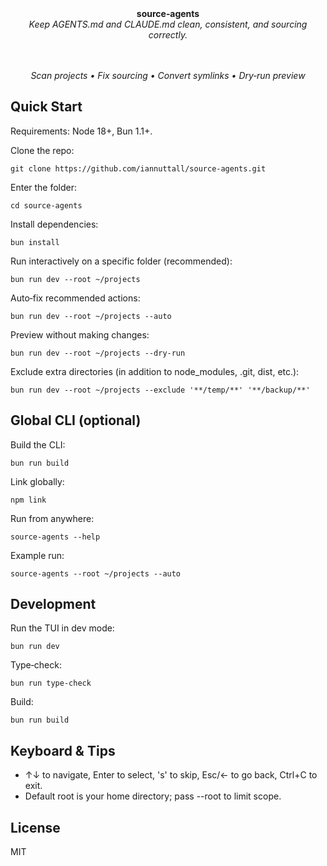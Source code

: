 <div align="center">
  <strong>source‑agents</strong>
  <br />
  <em>Keep AGENTS.md and CLAUDE.md clean, consistent, and sourcing correctly.</em>

  <br /><br />
  <em>
    Scan projects • Fix sourcing • Convert symlinks • Dry‑run preview
  </em>
</div>

## Quick Start

Requirements: Node 18+, Bun 1.1+.

Clone the repo:
```
git clone https://github.com/iannuttall/source-agents.git
```

Enter the folder:
```
cd source-agents
```

Install dependencies:
```
bun install
```

Run interactively on a specific folder (recommended):
```
bun run dev --root ~/projects
```

Auto‑fix recommended actions:
```
bun run dev --root ~/projects --auto
```

Preview without making changes:
```
bun run dev --root ~/projects --dry-run
```

Exclude extra directories (in addition to node_modules, .git, dist, etc.):
```
bun run dev --root ~/projects --exclude '**/temp/**' '**/backup/**'
```

## Global CLI (optional)

Build the CLI:
```
bun run build
```

Link globally:
```
npm link
```

Run from anywhere:
```
source-agents --help
```

Example run:
```
source-agents --root ~/projects --auto
```

## Development

Run the TUI in dev mode:
```
bun run dev
```

Type‑check:
```
bun run type-check
```

Build:
```
bun run build
```

## Keyboard & Tips
- ↑↓ to navigate, Enter to select, 's' to skip, Esc/← to go back, Ctrl+C to exit.
- Default root is your home directory; pass --root to limit scope.

## License

MIT
